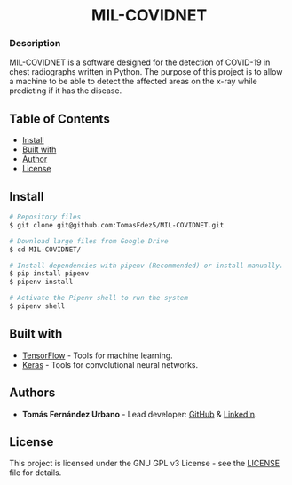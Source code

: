 <h1 align="center">MIL-COVIDNET</h1>

### Description
MIL-COVIDNET is a software designed for the detection of COVID-19 in chest radiographs written in Python. The purpose of this project is to allow a machine to be able to detect the affected areas on the x-ray while predicting if it has the disease.

## Table of Contents
* [Install](#install)
* [Built with](#built-with)
* [Author](#author)
* [License](#license)

## Install
```bash
# Repository files
$ git clone git@github.com:TomasFdez5/MIL-COVIDNET.git

# Download large files from Google Drive
$ cd MIL-COVIDNET/

# Install dependencies with pipenv (Recommended) or install manually.
$ pip install pipenv
$ pipenv install

# Activate the Pipenv shell to run the system
$ pipenv shell
```


## Built with
- [TensorFlow](https://github.com/tensorflow/tensorflow) - Tools for machine learning.
- [Keras](https://github.com/keras-team/keras) - Tools for convolutional neural networks.


## Authors
- **Tomás Fernández Urbano** - Lead developer: [GitHub](https://github.com/TomasFdez5) & [LinkedIn](www.linkedin.com/in/tomasfernandezurbano).

## License
This project is licensed under the GNU GPL v3 License - see the [LICENSE](LICENSE) file for details.
